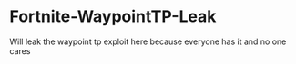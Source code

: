 # Fortnite-WaypointTP-Leak
Will leak the waypoint tp exploit here because everyone has it and no one cares
